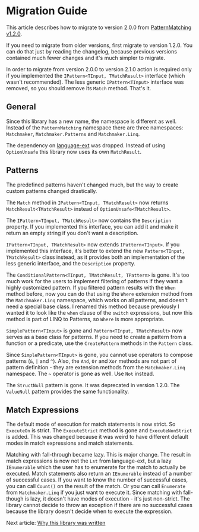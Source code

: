 # Migration Guide

This article describes how to migrate to version 2.0.0 from
[PatternMatching v1.2.0](https://github.com/TolikPylypchuk/PatternMatching).

If you need to migrate from older versions, first migrate to version 1.2.0. You can do that just by reading the
changelog, because previous versions contained much fewer changes and it's much simpler to migrate.

In order to migrate from version 2.0.0 to version 2.1.0 action is required only if you implemented the
`IPattern<TInput, TMatchResult>` interface (which wasn't recommended). The less generic `IPattern<TInput>`
interface was removed, so you should remove its `Match` method. That's it.

## General

Since this library has a new name, the namespace is different as well. Instead of the `PatternMatching` namespace
there are three namespaces: `Matchmaker`, `Matchmaker.Patterns` and `Matchmaker.Linq`.

The dependency on [language-ext](https://github.com/louthy/language-ext) was dropped. Instead of using `OptionUnsafe`
this library now uses its own `MatchResult`.

## Patterns

The predefined patterns haven't changed much, but the way to create custom patterns changed drastically.

The `Match` method in `IPattern<TInput, TMatchResult>` now returns `MatchResult<TMatchResult>` instead of
`OptionUnsafe<TMatchResult>`.

The `IPattern<TInput, TMatchResult>` now contains the `Description` property. If you implemented this interface,
you can add it and make it return an empty string if you don't want a description.

`IPattern<TInput, TMatchResult>` now extends `IPattern<TInput>`. If you implemented this interface, it's better
to extend the new `Pattern<TInput, TMatchResult>` class instead, as it provides both an implementation of the less
generic interface, and the `Description` property.

The `ConditionalPattern<TInput, TMatchResult, TPattern>` is gone. It's too much work for the users to implement
filtering of patterns if they want a highly customized pattern. If you filtered pattern results with the `When` method
before, now  you can do that using the `Where` extension method from the `Matchmaker.Linq` namespace, which works on
all patterns, and doesn't need a special base class. I renamed this method because previously I wanted it to look like
the `when` clause of the `switch` expressions, but now this method is part of LINQ to Patterns, so `Where` is more
appropriate.

`SimplePattern<TInput>` is gone and `Pattern<TInput, TMatchResult>` now serves as a base class for patterns.
If you need to create a pattern from a function or a predicate, use the `CreatePattern` methods in the `Pattern`
class.

Since `SimplePattern<TInput>` is gone, you cannot use operators to compose patterns (`&`, `|` and `^`). Also,
the `And`, `Or` and `Xor` methods are not part of pattern definition - they are extension methods from the
`Matchmaker.Linq` namespace. The `~` operator is gone as well. Use `Not` instead.

The `StructNull` pattern is gone. It was deprecated in version 1.2.0. The `ValueNull` pattern provides the same
functionality.

## Match Expressions

The default mode of execution for match statements is now strict. So `ExecuteOn` is strict. The `ExecuteStrict`
method is gone and `ExecuteNonStrict` is added. This was changed because it was weird to have different default modes
in match expressions and match statements.

Matching with fall-through became lazy. This is major change. The result in match expressions is now not the `Lst`
from language-ext, but a lazy `IEnumerable` which the user has to enumerate for the match to actually be executed.
Match statements also return an `IEnumerable` instead of a number of successful cases. If you want to know the number
of successful cases, you can call `Count()` on the result of the match. Or you can call `Enumerate` from
`Matchmaker.Linq` if you just want to execute it. Since matching with fall-though is lazy, it doesn't have modes
of execution - it's just non-strict. The library cannot decide to throw an exception if there are no successful cases
because the library doesn't decide when to execute the expression.

Next article: [Why this library was written](why.md)
